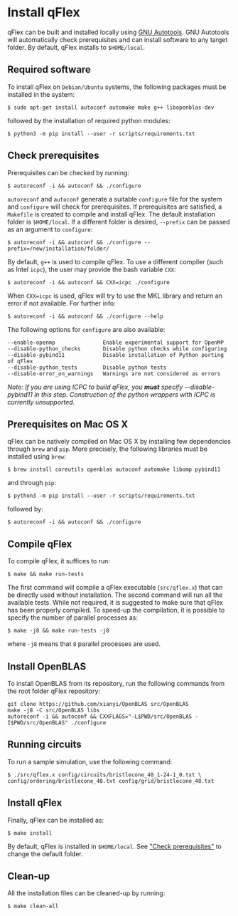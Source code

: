 # Install qFlex

qFlex can be built and installed locally using [GNU Autotools](https://www.gnu.org/software/automake/faq/autotools-faq.html).
GNU Autotools will automatically check prerequisites and can install software to
any target folder. By default, qFlex installs to `$HOME/local`.

## Required software

To install qFlex on `Debian/Ubuntu` systems, the following packages must be installed in the system:
```
$ sudo apt-get install autoconf automake make g++ libopenblas-dev
```
followed by the installation of required python modules:
```
$ python3 -m pip install --user -r scripts/requirements.txt
```

## Check prerequisites

Prerequisites can be checked by running:
```
$ autoreconf -i && autoconf && ./configure
```
`autoreconf` and `autoconf` generate a suitable `configure` file for the system and `configure`
will check for prerequisites. If prerequisites are satisfied, a `Makefile` is
created to compile and install qFlex. The default installation folder is
`$HOME/local`. If a different folder is desired, `--prefix` can be passed as an
argument to `configure`:
```
$ autoreconf -i && autoconf && ./configure --prefix=/new/installation/folder/
```
By default, `g++` is used to compile qFlex. To use a different compiler (such as
Intel `icpc`), the user may provide the bash variable `CXX`:
```
$ autoreconf -i && autoconf && CXX=icpc ./configure
```
When `CXX=icpc` is used, qFlex will try to use the MKL library and return an
error if not available. For further info:
```
$ autoreconf -i && autoconf && ./configure --help
```

The following options for `configure` are also available:
```
--enable-openmp               Enable experimental support for OpenMP
--disable-python_checks       Disable python checks while configuring
--disable-pybind11            Disable installation of Python porting of qFlex
--disable-python_tests        Disable python tests
--disable-error_on_warnings   Warnings are not considered as errors
```
*Note: If you are using ICPC to build qFlex, you **must** specify
--disable-pybind11 in this step. Construction of the python wrappers with ICPC
is currently unsupported.*

## Prerequisites on Mac OS X

qFlex can be natively compiled on Mac OS X by installing few dependencies through
`brew` and `pip`. More precisely, the following libraries must be installed
using `brew`:
```
$ brew install coreutils openblas autoconf automake libomp pybind11
```
and through `pip`:
```
$ python3 -m pip install --user -r scripts/requirements.txt
```
followed by:
```
$ autoreconf -i && autoconf && ./configure
```

## Compile qFlex

To compile qFlex, it suffices to run:
```
$ make && make run-tests
```
The first command will compile a qFlex executable (`src/qflex.x`) that can be
directly used without installation. The second command will run all the
available tests. While not required, it is suggested to make sure that qFlex has
been properly compiled. To speed-up the compilation, it is possible to specify
the number of parallel processes as:
```
$ make -j8 && make run-tests -j8
```
where `-j8` means that `8` parallel processes are used.

## Install OpenBLAS

To install OpenBLAS from its repository, run the following commands from the
root folder qFlex repository:
```
git clone https://github.com/xianyi/OpenBLAS src/OpenBLAS
make -j8 -C src/OpenBLAS libs
autoreconf -i && autoconf && CXXFLAGS="-L$PWD/src/OpenBLAS -I$PWD/src/OpenBLAS" ./configure
```

## Running circuits

To run a sample simulation, use the following command:

```
$ ./src/qflex.x config/circuits/bristlecone_48_1-24-1_0.txt \
config/ordering/bristlecone_48.txt config/grid/bristlecone_48.txt
```

## Install qFlex

Finally, qFlex can be installed as:
```
$ make install
```
By default, qFlex is installed in `$HOME/local`. See
["Check prerequisites"](#check-prerequisites) to change the default folder.

## Clean-up

All the installation files can be cleaned-up by running:
```
$ make clean-all
```
